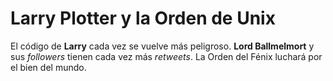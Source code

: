 # Larry Plotter y la Orden de Unix

El código de **Larry** cada vez se vuelve más peligroso.
**Lord Ballmelmort** y sus *followers* tienen cada vez más *retweets*.
La Orden del Fénix luchará por el bien del mundo.
